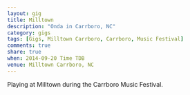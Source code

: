 ```yaml
---
layout: gig
title: Milltown
description: "Onda in Carrboro, NC"
category: gigs
tags: [Gigs, Milltown Carrboro, Carrboro, Music Festival]
comments: true
share: true
when: 2014-09-20 Time TDB
venue: Milltown Carrboro, NC
---
```


Playing at Milltown during the Carrboro Music Festival.
